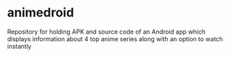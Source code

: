 # animedroid
Repository for holding APK and source code of an Android app which displays information about 4 top anime series along with an option to watch instantly
